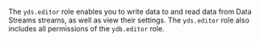 The `yds.editor` role enables you to write data to and read data from Data Streams streams, as well as view their settings. The `yds.editor` role also includes all permissions of the `ydb.editor` role.